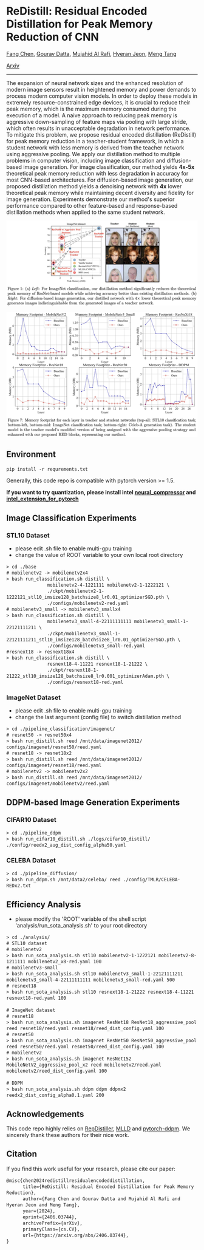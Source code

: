 # ReDistill: Residual Encoded Distillation for Peak Memory Reduction of CNN

[Fang Chen](https://c-fun.github.io/), [Gourav Datta](https://godatta.github.io/), [Mujahid Al Rafi](https://mujahidalrafi.github.io/), [Hyeran Jeon](https://www.mocalab.org/), [Meng Tang](http://www.mengtang.org/)

[Arxiv](https://arxiv.org/abs/2406.03744)
 
---

 The expansion of neural network sizes and the enhanced resolution of modern image sensors result in heightened memory and power demands to process modern computer vision models. 
 In order to deploy these models in extremely resource-constrained edge devices, it is crucial to reduce their peak memory, which is the maximum memory consumed during the execution of a model.
 A naive approach to reducing peak memory is aggressive down-sampling of feature maps via pooling with large stride, which often results in unacceptable degradation in network performance.
 To mitigate this problem, we propose residual encoded distillation (ReDistill) for peak memory reduction in a teacher-student framework, in which a student network with less memory is derived from the teacher network using aggressive pooling.
 We apply our distillation method to multiple problems in computer vision, including image classification and diffusion-based image generation.
 For image classification, our method yields $\textbf{4x-5x}$ theoretical peak memory reduction with less degradation in accuracy for most CNN-based architectures. 
 For diffusion-based image generation, our proposed distillation method yields a denoising network with $\textbf{4x}$ lower theoretical peak memory while maintaining decent diversity and fidelity for image generation.
 Experiments demonstrate our method's superior performance compared to other feature-based and response-based distillation methods when applied to the same student network.

![Figure1](./imgs/Figure1.jpg)

![Figure7](./imgs/Figure7.jpg)


## Environment

`pip install -r requrements.txt`

Generally, this code repo is compatible with pytorch version >= 1.5. 

**If you want to try quantization, please install intel [neural_compressor](https://github.com/intel/neural-compressor) and [intel_extension_for_pytorch](https://github.com/intel/intel-extension-for-pytorch)**


## Image Classification Experiments

### STL10 Dataset
- please edit .sh file to enable multi-gpu training
- change the value of ROOT variable to your own local root directory

```shell
> cd ./base
# mobilenetv2 -> mobilenetv2x4
> bash run_classification.sh distill \
               mobilenetv2-4-1221111 mobilenetv2-1-1222121 \
               ./ckpt/mobilenetv2-1-1222121_stl10_imsize128_batchsize8_lr0.01_optimizerSGD.pth \
               ./configs/mobilenetv2-red.yaml
# mobilenetv3_small -> mobilenetv3_smallx4
> bash run_classification.sh distill \
               mobilenetv3_small-4-22111111111 mobilenetv3_small-1-22121111211 \
               ./ckpt/mobilenetv3_small-1-22121111211_stl10_imsize128_batchsize8_lr0.01_optimizerSGD.pth \
               ./configs/mobilenetv3_small-red.yaml
#resnext18 -> resnext18x4
> bash run_classification.sh distill \
               resnext18-4-11221 resnext18-1-21222 \
               ./ckpt/resnext18-1-21222_stl10_imsize128_batchsize8_lr0.001_optimizerAdam.pth \
               ./configs/resnext18-red.yaml
```

### ImageNet Dataset
- please edit .sh file to enable multi-gpu training
- change the last argument (config file) to switch distillation method
```shell
> cd ./pipeline_classification/imagenet/
# resnet50 -> resnet50x4
> bash run_distill.sh reed /mnt/data/imagenet2012/ configs/imagenet/resnet50/reed.yaml
# resnet18 -> resnet18x2
> bash run_distill.sh reed /mnt/data/imagenet2012/ configs/imagenet/resnet18/reed.yaml
# mobilenetv2 -> mobilenetv2x2
> bash run_distill.sh reed /mnt/data/imagenet2012/ configs/imagenet/mobilenetv2/reed.yaml
```

## DDPM-based Image Generation Experiments

### CIFAR10 Dataset
```shell
> cd ./pipeline_ddpm
> bash run_cifar10_distill.sh ./logs/cifar10_distill/ ./config/reedx2_aug_dist_config_alpha50.yaml
```

### CELEBA Dataset
```shell
> cd ./pipeline_diffusion/
> bash run_ddpm.sh /mnt/data2/celeba/ reed ./config/TMLR/CELEBA-REDx2.txt
```

## Efficiency Analysis
- please modify the 'ROOT' variable of the shell script 'analysis/run_sota_analysis.sh' to your root directory

```shell
> cd ./analysis/
# STL10 dataset
# mobilenetv2
> bash run_sota_analysis.sh stl10 mobilenetv2-1-1222121 mobilenetv2-8-1211111 mobilenetv2_x8-red.yaml 100
# mobilenetv3-small
> bash run_sota_analysis.sh stl10 mobilenetv3_small-1-22121111211 mobilenetv3_small-4-22111111111 mobilenetv3_small-red.yaml 500
# resnext18
> bash run_sota_analysis.sh stl10 resnext18-1-21222 resnext18-4-11221 resnext18-red.yaml 100

# ImageNet dataset
# resnet18
> bash run_sota_analysis.sh imagenet ResNet18 ResNet18_aggressive_pool reed resnet18/reed.yaml resnet18/reed_dist_config.yaml 100
# resnet50
> bash run_sota_analysis.sh imagenet ResNet50 ResNet50_aggressive_pool reed resnet50/reed.yaml resnet50/reed_dist_config.yaml 100
# mobilenetv2
> bash run_sota_analysis.sh imagenet ResNet152 MobileNetV2_aggressive_pool_x2 reed mobilenetv2/reed.yaml mobilenetv2/reed_dist_config.yaml 100

# DDPM
> bash run_sota_analysis.sh ddpm ddpm ddpmx2 reedx2_dist_config_alpha0.1.yaml 200
```

## Acknowledgements

This code repo highly relies on [RepDistiller](https://github.com/HobbitLong/RepDistiller), [MLLD](https://github.com/Jin-Ying/Multi-Level-Logit-Distillation) and [pytorch-ddpm](https://github.com/w86763777/pytorch-ddpm).
We sincerely thank these authors for their nice work.

## Citation
If you find this work useful for your research, please cite our paper:
```text
@misc{chen2024redistillresidualencodeddistillation,
      title={ReDistill: Residual Encoded Distillation for Peak Memory Reduction}, 
      author={Fang Chen and Gourav Datta and Mujahid Al Rafi and Hyeran Jeon and Meng Tang},
      year={2024},
      eprint={2406.03744},
      archivePrefix={arXiv},
      primaryClass={cs.CV},
      url={https://arxiv.org/abs/2406.03744}, 
}
```